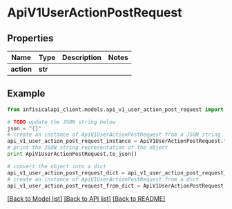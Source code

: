 # ApiV1UserActionPostRequest


## Properties
Name | Type | Description | Notes
------------ | ------------- | ------------- | -------------
**action** | **str** |  | 

## Example

```python
from infisicalapi_client.models.api_v1_user_action_post_request import ApiV1UserActionPostRequest

# TODO update the JSON string below
json = "{}"
# create an instance of ApiV1UserActionPostRequest from a JSON string
api_v1_user_action_post_request_instance = ApiV1UserActionPostRequest.from_json(json)
# print the JSON string representation of the object
print ApiV1UserActionPostRequest.to_json()

# convert the object into a dict
api_v1_user_action_post_request_dict = api_v1_user_action_post_request_instance.to_dict()
# create an instance of ApiV1UserActionPostRequest from a dict
api_v1_user_action_post_request_from_dict = ApiV1UserActionPostRequest.from_dict(api_v1_user_action_post_request_dict)
```
[[Back to Model list]](../README.md#documentation-for-models) [[Back to API list]](../README.md#documentation-for-api-endpoints) [[Back to README]](../README.md)


